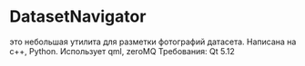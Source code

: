 # DatasetNavigator
это небольшая утилита для разметки фотографий датасета.
Написана на c++, Python. Использует qml, zeroMQ
Требования:
	Qt 5.12
	
